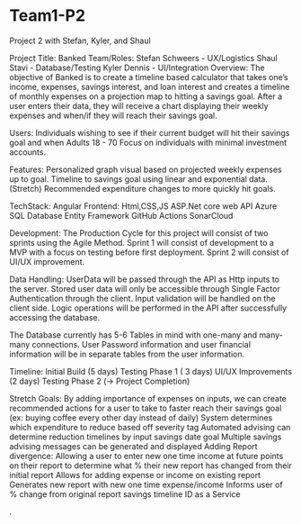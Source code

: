 # Team1-P2
Project 2 with Stefan, Kyler, and Shaul

Project Title: Banked
Team/Roles:
Stefan Schweers - UX/Logistics
Shaul Stavi - Database/Testing
Kyler Dennis - UI/Integration
Overview:
	The objective of Banked is to create a timeline based calculator that takes one’s income, expenses, savings interest, and loan interest and creates a timeline of monthly expenses on a projection map to hitting a savings goal. After a user enters their data, they will receive a chart displaying their weekly expenses and when/if they will reach their savings goal. 

Users:
	Individuals wishing to see if their current budget will hit their savings goal and when
Adults 18 - 70
Focus on individuals with minimal investment accounts.

Features:
Personalized graph visual based on projected weekly expenses up to goal.
Timeline to savings goal using linear and exponential data.
(Stretch) Recommended expenditure changes to more quickly hit goals.

TechStack:
Angular Frontend: Html,CSS,JS
ASP.Net core web API
Azure SQL Database
Entity Framework
GitHub Actions
SonarCloud

Development:
	The Production Cycle for this project will consist of two sprints using the Agile Method. Sprint 1 will consist of development to a MVP with a focus on testing before first deployment. Sprint 2 will consist of UI/UX improvement.

Data Handling:
	UserData will be passed through the API as Http inputs to the server. Stored user data will only be accessible through Single Factor Authentication through the client. Input validation will be handled on the client side. Logic operations will be performed in the API after successfully accessing the database.

The Database currently has 5-6 Tables in mind with one-many and many-many connections. User Password information and user financial information will be in separate tables from the user information.

Timeline:
Initial Build (5 days)
Testing Phase 1 ( 3 days)
UI/UX Improvements (2 days)
Testing Phase 2 (-> Project Completion)

Stretch Goals:
By adding importance of expenses on inputs, we can create recommended actions for a user to take to faster reach their savings goal (ex: buying coffee every other day instead of daily)
System determines which expenditure to reduce based off severity tag
Automated advising can determine reduction timelines by input savings date goal
Multiple savings advising messages can be generated and displayed
Adding Report divergence: Allowing a user to enter new one time income at future points on their report to determine what % their new report has changed from their initial report
Allows for adding expense or income on existing report
Generates new report with new one time expense/income
Informs user of % change from original report savings timeline
ID as a Service

.




